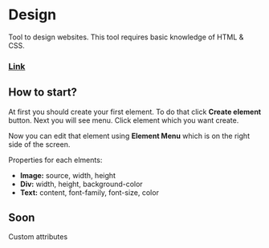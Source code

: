 # Design

Tool to design websites. This tool requires basic knowledge of HTML & CSS.

### **[Link](https://wronadev.github.io/design/)**

## How to start?
At first you should create your first element. To do that click **Create element** button. Next you will see menu. Click element which you want create.

Now you can edit that element using **Element Menu** which is on the right side of the screen.

Properties for each elments:
 * **Image:** source, width, height
 * **Div:** width, height, background-color
 * **Text:** content, font-family, font-size, color

## Soon
Custom attributes
